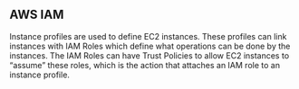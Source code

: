 ## AWS IAM

Instance profiles are used to define EC2 instances. These profiles can link instances with IAM Roles which define what operations can be done by the instances. The IAM Roles can have Trust Policies to allow EC2 instances to “assume” these roles, which is the action that attaches an IAM role to an instance profile.